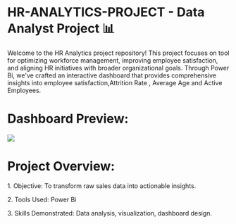 # HR-ANALYTICS-PROJECT - Data Analyst Project 📊
Welcome to the HR Analytics project repository! This project focuses on  tool for optimizing workforce management, improving employee satisfaction, and aligning HR initiatives with broader organizational goals. Through Power Bi, we've crafted an interactive dashboard that provides comprehensive insights into employee satisfaction,Attrition Rate , Average Age and Active Employees.


<h1>Dashboard Preview:</h1>
<img src="https://github.com/user-attachments/assets/a83abc88-531d-40ed-8f69-914a774ad383">


<h1>Project Overview:</h1>
<p>1. Objective: To transform raw sales data into actionable insights.</p>
<p>2. Tools Used: Power Bi</p>
<p>3. Skills Demonstrated: Data analysis, visualization, dashboard design.</p>





